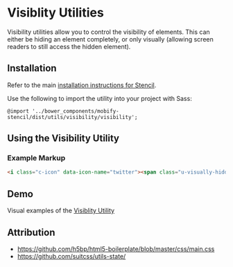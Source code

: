 # Visiblity Utilities

Visibility utilities allow you to control the visibility of elements. This can either be hiding an element completely, or only visually (allowing screen readers to still access the hidden element).


## Installation

Refer to the main [installation instructions for Stencil](https://github.com/mobify/stencil#installation).

Use the following to import the utility into your project with Sass:

```
@import '../bower_components/mobify-stencil/dist/utils/visibility/visibility';
```


## Using the Visibility Utility


### Example Markup

```html
<i class="c-icon" data-icon-name="twitter"><span class="u-visually-hidden">Twitter</span></i>
```


## Demo

Visual examples of the [Visiblity Utility](https://mobify.github.io/stencil/visual/utils/visibility/index.html)


## Attribution

- https://github.com/h5bp/html5-boilerplate/blob/master/css/main.css
- https://github.com/suitcss/utils-state/
